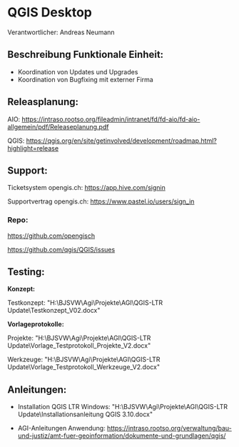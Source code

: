 # QGIS Desktop
Verantwortlicher: Andreas Neumann

## Beschreibung Funktionale Einheit:
* Koordination von Updates und Upgrades 
* Koordination von Bugfixing mit externer Firma 

## Releasplanung:
AIO: https://intraso.rootso.org/fileadmin/intranet/fd/fd-aio/fd-aio-allgemein/pdf/Releaseplanung.pdf

QGIS: https://qgis.org/en/site/getinvolved/development/roadmap.html?highlight=release

## Support:
Ticketsystem opengis.ch: https://app.hive.com/signin

Supportvertrag opengis.ch: https://www.pastel.io/users/sign_in

### Repo:
https://github.com/opengisch

https://github.com/qgis/QGIS/issues


## Testing:

**Konzept:**

Testkonzept: "H:\BJSVW\Agi\Projekte\AGI\QGIS-LTR Update\Testkonzept_V02.docx"

**Vorlageprotokolle:**

Projekte: "H:\BJSVW\Agi\Projekte\AGI\QGIS-LTR Update\Vorlage_Testprotokoll_Projekte_V2.docx"

Werkzeuge: "H:\BJSVW\Agi\Projekte\AGI\QGIS-LTR Update\Vorlage_Testprotokoll_Werkzeuge_V2.docx"

## Anleitungen:

* Installation QGIS LTR Windows: "H:\BJSVW\Agi\Projekte\AGI\QGIS-LTR Update\Installationsanleitung QGIS 3.10.docx"

* AGI-Anleitungen Anwendung: https://intraso.rootso.org/verwaltung/bau-und-justiz/amt-fuer-geoinformation/dokumente-und-grundlagen/qgis/

